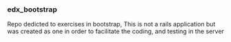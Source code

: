 ### edx_bootstrap

Repo dedicted to exercises in bootstrap, This is not a rails application but was created as one in order to facilitate the coding, and testing in the server
